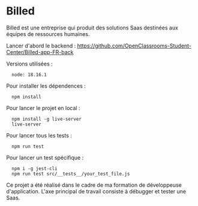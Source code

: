 
# Billed

Billed est une entreprise qui produit des solutions Saas destinées aux équipes de ressources humaines.

Lancer d'abord le backend : https://github.com/OpenClassrooms-Student-Center/Billed-app-FR-back


Versions utilisées :

      node: 18.16.1


Pour installer les dépendences :

      npm install


Pour lancer le projet en local :

      npm install -g live-server
      live-server


Pour lancer tous les tests :

      npm run test


Pour lancer un test spécifique :

      npm i -g jest-cli
      npm run test src/__tests__/your_test_file.js


Ce projet a été réalisé dans le cadre de ma formation de développeuse d'application. L'axe principal de travail consiste à débugger et tester une Saas.
